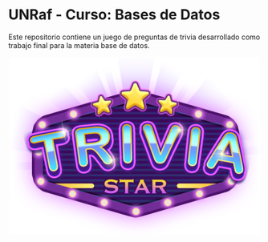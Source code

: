 # UNRaf - Curso: Bases de Datos 

Este repositorio contiene un juego de preguntas de trivia desarrollado como trabajo final para la materia base de datos.

<div align="center">
  <img src="Assets/Images/logo.png" alt="Logo" width="500"/>
</div>
